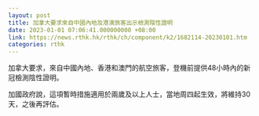 ```yaml
---
layout: post
title: 加拿大要求來自中國內地及港澳旅客出示檢測陰性證明
date: 2023-01-01 07:06:41.000000000 +08:00
link: https://news.rthk.hk/rthk/ch/component/k2/1682114-20230101.htm
categories: rthk
---
```


加拿大要求，來自中國內地、香港和澳門的航空旅客，登機前提供48小時內的新冠檢測陰性證明。

加國政府說，這項暫時措施適用於兩歲及以上人士，當地周四起生效，將維持30天，之後再評估。
